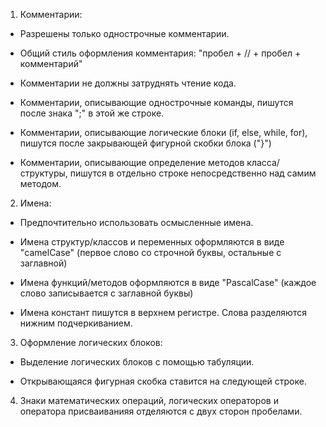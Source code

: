 1) Комментарии:

  - Разрешены только однострочные комментарии.
  
  - Общий стиль оформления комментария: "пробел + // + пробел + комментарий"

  - Комментарии не должны затруднять чтение кода.

  - Комментарии, описывающие однострочные команды, пишутся после знака ";" в этой же строке.

  - Комментарии, описывающие логические блоки (if, else, while, for), пишутся после закрывающей фигурной скобки блока ("}")

  - Комментарии, описывающие определение методов класса/структуры, пишутся в отдельно строке непосредственно над самим методом.


2) Имена:

  - Предпочтительно использовать осмысленные имена.
  
  - Имена структур/классов и переменных оформляются в виде "camelCase" (первое слово со строчной буквы, остальные с заглавной)
  
  - Имена функций/методов оформляются в виде "PascalCase" (каждое слово записывается с заглавной буквы)
  
  - Имена констант пишутся в верхнем регистре. Слова разделяются нижним подчеркиванием.
  

3) Оформление логических блоков:
  - Выделение логических блоков с помощью табуляции.
  
  - Открывающаяся фигурная скобка ставится на следующей строке.


4) Знаки математических операций, логических операторов и оператора присваиванияя отделяются с двух сторон пробелами.
